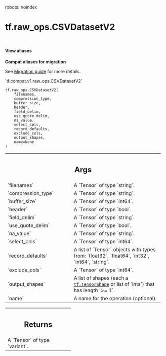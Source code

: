 robots: noindex

# tf.raw_ops.CSVDatasetV2

<!-- Insert buttons and diff -->

<table class="tfo-notebook-buttons tfo-api nocontent" align="left">

</table>






<section class="expandable">
  <h4 class="showalways">View aliases</h4>
  <p>
<b>Compat aliases for migration</b>
<p>See
<a href="https://www.tensorflow.org/guide/migrate">Migration guide</a> for
more details.</p>
<p>`tf.compat.v1.raw_ops.CSVDatasetV2`</p>
</p>
</section>

<pre class="devsite-click-to-copy prettyprint lang-py tfo-signature-link">
<code>tf.raw_ops.CSVDatasetV2(
    filenames,
    compression_type,
    buffer_size,
    header,
    field_delim,
    use_quote_delim,
    na_value,
    select_cols,
    record_defaults,
    exclude_cols,
    output_shapes,
    name=None
)
</code></pre>



<!-- Placeholder for "Used in" -->


<!-- Tabular view -->
 <table class="responsive fixed orange">
<colgroup><col width="214px"><col></colgroup>
<tr><th colspan="2"><h2 class="add-link">Args</h2></th></tr>

<tr>
<td>
`filenames`<a id="filenames"></a>
</td>
<td>
A `Tensor` of type `string`.
</td>
</tr><tr>
<td>
`compression_type`<a id="compression_type"></a>
</td>
<td>
A `Tensor` of type `string`.
</td>
</tr><tr>
<td>
`buffer_size`<a id="buffer_size"></a>
</td>
<td>
A `Tensor` of type `int64`.
</td>
</tr><tr>
<td>
`header`<a id="header"></a>
</td>
<td>
A `Tensor` of type `bool`.
</td>
</tr><tr>
<td>
`field_delim`<a id="field_delim"></a>
</td>
<td>
A `Tensor` of type `string`.
</td>
</tr><tr>
<td>
`use_quote_delim`<a id="use_quote_delim"></a>
</td>
<td>
A `Tensor` of type `bool`.
</td>
</tr><tr>
<td>
`na_value`<a id="na_value"></a>
</td>
<td>
A `Tensor` of type `string`.
</td>
</tr><tr>
<td>
`select_cols`<a id="select_cols"></a>
</td>
<td>
A `Tensor` of type `int64`.
</td>
</tr><tr>
<td>
`record_defaults`<a id="record_defaults"></a>
</td>
<td>
A list of `Tensor` objects with types from: `float32`, `float64`, `int32`, `int64`, `string`.
</td>
</tr><tr>
<td>
`exclude_cols`<a id="exclude_cols"></a>
</td>
<td>
A `Tensor` of type `int64`.
</td>
</tr><tr>
<td>
`output_shapes`<a id="output_shapes"></a>
</td>
<td>
A list of shapes (each a <a href="../../tf/TensorShape.md"><code>tf.TensorShape</code></a> or list of `ints`) that has length `>= 1`.
</td>
</tr><tr>
<td>
`name`<a id="name"></a>
</td>
<td>
A name for the operation (optional).
</td>
</tr>
</table>



<!-- Tabular view -->
 <table class="responsive fixed orange">
<colgroup><col width="214px"><col></colgroup>
<tr><th colspan="2"><h2 class="add-link">Returns</h2></th></tr>
<tr class="alt">
<td colspan="2">
A `Tensor` of type `variant`.
</td>
</tr>

</table>


